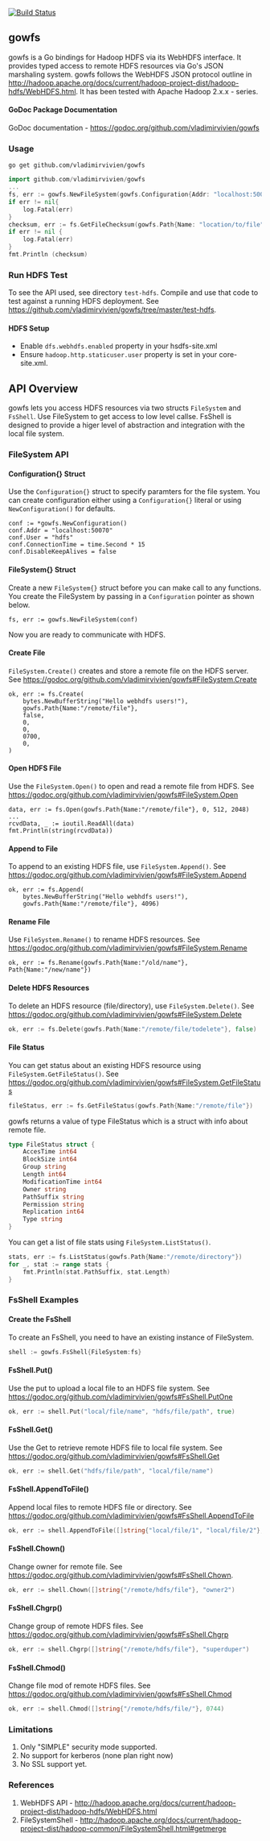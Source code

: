 [![Build Status](https://drone.io/github.com/vladimirvivien/gowfs/status.png)](https://drone.io/github.com/vladimirvivien/gowfs/latest)

## gowfs 
gowfs is a Go bindings for Hadoop HDFS via its WebHDFS interface.  It provides typed access to remote HDFS resources via Go's JSON marshaling system.  gowfs follows the WebHDFS JSON protocol outline in  http://hadoop.apache.org/docs/current/hadoop-project-dist/hadoop-hdfs/WebHDFS.html.  It has been tested with Apache Hadoop 2.x.x - series.

#### GoDoc Package Documentation
GoDoc documentation - https://godoc.org/github.com/vladimirvivien/gowfs

### Usage
```
go get github.com/vladimirvivien/gowfs
```
```go
import github.com/vladimirvivien/gowfs
...
fs, err := gowfs.NewFileSystem(gowfs.Configuration{Addr: "localhost:50070", User: "hdfs"})
if err != nil{
	log.Fatal(err)
}
checksum, err := fs.GetFileChecksum(gowfs.Path{Name: "location/to/file"})
if err != nil {
	log.Fatal(err)
}
fmt.Println (checksum)
```

### Run HDFS Test
To see the API used, see directory `test-hdfs`. Compile and use that code to test against a running  HDFS deployment.  See https://github.com/vladimirvivien/gowfs/tree/master/test-hdfs.

#### HDFS Setup
* Enable `dfs.webhdfs.enabled` property in your hsdfs-site.xml 
* Ensure `hadoop.http.staticuser.user` property is set in your core-site.xml.


## API Overview
gowfs lets you access HDFS resources via two structs `FileSystem` and `FsShell`.  Use FileSystem to get access to low level callse.  FsShell is designed to provide a higer level of abstraction and integration with the local file system.

### FileSystem API 
#### Configuration{} Struct
Use the `Configuration{}` struct to specify paramters for the file system.  You can create configuration either using a `Configuration{}` literal or using `NewConfiguration()` for defaults. 

```
conf := *gowfs.NewConfiguration()
conf.Addr = "localhost:50070"
conf.User = "hdfs"
conf.ConnectionTime = time.Second * 15
conf.DisableKeepAlives = false 
```

#### FileSystem{} Struct
Create a new `FileSystem{}` struct before you can make call to any functions.  You create the FileSystem by passing in a `Configuration` pointer as shown below. 
```
fs, err := gowfs.NewFileSystem(conf)
```
Now you are ready to communicate with HDFS.

#### Create File
`FileSystem.Create()` creates and store a remote file on the HDFS server.
See https://godoc.org/github.com/vladimirvivien/gowfs#FileSystem.Create
```
ok, err := fs.Create(
    bytes.NewBufferString("Hello webhdfs users!"),
	gowfs.Path{Name:"/remote/file"},
	false,
	0,
	0,
	0700,
	0,
)
```

#### Open HDFS File
Use the `FileSystem.Open()` to open and read a remote file from HDFS.  See https://godoc.org/github.com/vladimirvivien/gowfs#FileSystem.Open
```
data, err := fs.Open(gowfs.Path{Name:"/remote/file"}, 0, 512, 2048)
...
rcvdData, _ := ioutil.ReadAll(data)
fmt.Println(string(rcvdData))

```

#### Append to File
To append to an existing HDFS file, use `FileSystem.Append()`.  See https://godoc.org/github.com/vladimirvivien/gowfs#FileSystem.Append
```
ok, err := fs.Append(
    bytes.NewBufferString("Hello webhdfs users!"),
    gowfs.Path{Name:"/remote/file"}, 4096)
```

#### Rename File
Use `FileSystem.Rename()` to rename HDFS resources. See https://godoc.org/github.com/vladimirvivien/gowfs#FileSystem.Rename
```
ok, err := fs.Rename(gowfs.Path{Name:"/old/name"}, Path{Name:"/new/name"})
```

#### Delete HDFS Resources
To delete an HDFS resource (file/directory), use `FileSystem.Delete()`.  See https://godoc.org/github.com/vladimirvivien/gowfs#FileSystem.Delete
```go
ok, err := fs.Delete(gowfs.Path{Name:"/remote/file/todelete"}, false)
```

#### File Status
You can get status about an existing HDFS resource using `FileSystem.GetFileStatus()`. See https://godoc.org/github.com/vladimirvivien/gowfs#FileSystem.GetFileStatus

```go
fileStatus, err := fs.GetFileStatus(gowfs.Path{Name:"/remote/file"})
```
gowfs returns a value of type FileStatus which is a struct with info about remote file.
```go
type FileStatus struct {
	AccesTime int64
    BlockSize int64
    Group string
    Length int64
    ModificationTime int64
    Owner string
    PathSuffix string
    Permission string
    Replication int64
    Type string
}
```
You can get a list of file stats using `FileSystem.ListStatus()`.
```go
stats, err := fs.ListStatus(gowfs.Path{Name:"/remote/directory"})
for _, stat := range stats {
    fmt.Println(stat.PathSuffix, stat.Length)
}
```
### FsShell Examples
#### Create the FsShell
To create an FsShell, you need to have an existing instance of FileSystem.
```go
shell := gowfs.FsShell{FileSystem:fs}
```
#### FsShell.Put()
Use the put to upload a local file to an HDFS file system. See https://godoc.org/github.com/vladimirvivien/gowfs#FsShell.PutOne
```go
ok, err := shell.Put("local/file/name", "hdfs/file/path", true)
```
#### FsShell.Get()
Use the Get to retrieve remote HDFS file to local file system. See https://godoc.org/github.com/vladimirvivien/gowfs#FsShell.Get
```go
ok, err := shell.Get("hdfs/file/path", "local/file/name")
```

#### FsShell.AppendToFile()
Append local files to remote HDFS file or directory. See https://godoc.org/github.com/vladimirvivien/gowfs#FsShell.AppendToFile
```go
ok, err := shell.AppendToFile([]string{"local/file/1", "local/file/2"}, "remote/hdfs/path")
```

#### FsShell.Chown()
Change owner for remote file.  See https://godoc.org/github.com/vladimirvivien/gowfs#FsShell.Chown.
```go
ok, err := shell.Chown([]string{"/remote/hdfs/file"}, "owner2")
```

#### FsShell.Chgrp()
Change group of remote HDFS files.  See https://godoc.org/github.com/vladimirvivien/gowfs#FsShell.Chgrp
```go
ok, err := shell.Chgrp([]string{"/remote/hdfs/file"}, "superduper")
```

#### FsShell.Chmod()
Change file mod of remote HDFS files.  See https://godoc.org/github.com/vladimirvivien/gowfs#FsShell.Chmod
```go
ok, err := shell.Chmod([]string{"/remote/hdfs/file/"}, 0744)
```

### Limitations
1. Only "SIMPLE" security mode supported.
2. No support for kerberos (none plan right now)
3. No SSL support yet.

### References
1. WebHDFS API - http://hadoop.apache.org/docs/current/hadoop-project-dist/hadoop-hdfs/WebHDFS.html
2. FileSystemShell - http://hadoop.apache.org/docs/current/hadoop-project-dist/hadoop-common/FileSystemShell.html#getmerge
